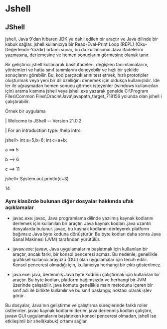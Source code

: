 # Jshell

## JShell

jshell, Java 9'dan itibaren JDK'ya dahil edilen bir araçtır ve Java dilinde bir kabuk sağlar. jshell kullanıcıya bir Read-Eval-Print Loop (REPL) (Oku-Değerlendir-Yazdır) ortamı sunar, bu da kullanıcının Java ifadelerini yazmasına, derlemesine ve hemen sonuçlarını görmesine olanak tanır.

Bir geliştirici jshell kullanarak basit ifadeleri, değişken tanımlamalarını, yöntemleri ve hatta sınıf tanımlarını deneyebilir ve hızlı bir şekilde sonuçlarını görebilir. Bu, kod parçacıklarını test etmek, hızlı prototipler oluşturmak veya yeni bir dil özelliğini denemek için oldukça kullanışlıdır. Ide ler ile uğraşmadan hemen sonucu görmek isteyenler (windows kullanıcıları için) arama kısmına jshell veya jshell.exe yazarak genelde C:\Program Files\Common Files\Oracle\Java\javapath_target_718156 yolunda olan jshell i çalıştırabilir.

Örnek bir uygulama

|  Welcome to JShell -- Version 21.0.2

|  For an introduction type: /help intro

jshell> int a=5,b=6; int c=a+b;

a ==> 5

b ==> 6

c ==> 11

jshell> System.out.println(c+3)

14

### Aynı klasörde bulunan diğer dosyalar hakkında ufak açıklamalar

- javac.exe: javac, Java programlama dilinde yazılmış kaynak kodlarını derlemek için kullanılan bir araçtır. Java kaynak kodları .java uzantılı dosyalarda bulunur. javac, bu kaynak kodlarını derleyerek platform bağımsız Java byte koduna dönüştürür. Bu byte kodları daha sonra Java Sanal Makinesi (JVM) tarafından yürütülür.

- javaw.exe: javaw, Java uygulamalarını başlatmak için kullanılan bir araçtır, ancak farkı, bir konsol penceresi açmaz. Bu nedenle, genellikle grafiksel kullanıcı arayüzü (GUI) olan uygulamalar için tercih edilir. Konsol penceresi olmadığı için, kullanıcıya herhangi bir çıktı gösterilmez.

- java.exe: java, derlenmiş Java byte kodunu çalıştırmak için kullanılan bir araçtır. Bu byte kodları, platform bağımsızdır ve herhangi bir JVM üzerinde çalışabilir. java komutu genellikle main metodunu içeren bir sınıf adı ile birlikte kullanılır ve bu sınıf başlangıç noktası olarak işlev görür.

Bu dosyalar, Java'nın geliştirme ve çalıştırma süreçlerinde farklı roller üstlenirler. javac kaynak kodlarını derler, java derlenmiş kodları çalıştırır, javaw GUI uygulamalarını başlatırken konsol penceresi olmadan, jshell ise etkileşimli bir shell(kabuk) ortamı sağlar.